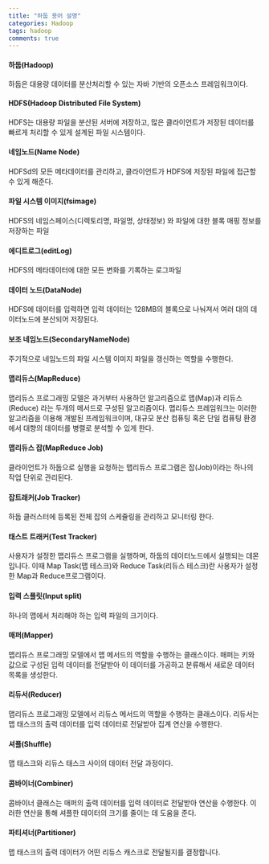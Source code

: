 ```yaml
---
title: "하둡 용어 설명"
categories: Hadoop
tags: hadoop
comments: true
---
```


#### 하둡(Hadoop)

하둡은 대용량 데이터를 분산처리할 수 있는 자바 기반의 오픈소스 프레임워크이다.

#### HDFS(Hadoop Distributed File System)

HDFS는 대용량 파일을 분산된 서버에 저장하고, 많은 클라이언트가 저장된 데이터를 빠르게 처리할 수 있게 설계된 파일 시스템이다.

#### 네임노드(Name Node)

HDFSd의 모든 메타데이터를 관리하고, 클라이언트가 HDFS에 저장된 파일에 접근할 수 있게 해준다.

#### 파일 시스템 이미지(fsimage)

HDFS의 네임스페이스(디렉토리명, 파일명, 상태정보) 와 파일에 대한 블록 매핑 정보를 저장하는 파일

#### 에디트로그(editLog)

HDFS의 메타데이터에 대한 모든 변화를 기록하는 로그파일

#### 데이터 노드(DataNode)

HDFS에 데이터를 입력하면 입력 데이터는 128MB의 블록으로 나눠져서 여러 대의 데이터노드에 분산되어 저장된다.

#### 보조 네임노드(SecondaryNameNode)

주기적으로 네임노드의 파일 시스템 이미지 파일을 갱신하는 역할을 수행한다.

#### 맵리듀스(MapReduce)

맵리듀스 프로그래밍 모델은 과거부터 사용하던 알고리즘으로 맵(Map)과 리듀스(Reduce) 라는 두개의 메서드로 구성된 알고리즘이다. 맵리듀스 프레임워크는 이러한 알고리즘을 이용해 개발된 프레임워크이며, 대규모 분산 컴퓨팅 혹은 단일 컴퓨팅 환경에서 대향의 데이터를 병렬로 분석할 수 있게 한다.

#### 맵리듀스 잡(MapReduce Job)

클라이언트가 하둡으로 실행을 요청하는 맵리듀스 프로그램은 잡(Job)이라는 하나의 작업 단위로 관리된다.

#### 잡트래커(Job Tracker)

하둡 클러스터에 등록된 전체 잡의 스케쥴링을 관리하고 모니터링 한다.

#### 태스트 트래커(Test Tracker)

사용자가 설정한 맵리듀스 프로그램을 실행하며, 하둡의 데이터노드에서 실행되는 데몬입니다. 이때 Map Task(맵 테스크)와 Reduce Task(리듀스 테스크)란 사용자가 설정한 Map과 Reduce프로그램이다.

#### 입력 스플릿(Input split)

하나의 맵에서 처리해야 하는 입력 파일의 크기이다.

#### 매퍼(Mapper)

맵리듀스 프로그래밍 모델에서 맵 메서드의 역할을 수행하는 클래스이다. 매퍼는 키와 값으로 구성된 입력 데이터를 전달받아 이 데이터를 가공하고 분류해서 새로운 데이터 목록을 생성한다.

#### 리듀서(Reducer)

맵리듀스 프로그래밍 모델에서 리듀스 메서드의 역할을 수행하는 클래스이다. 리듀서는 맵 태스크의 출력 데이터를 입력 데이터로 전달받아 집계 연산을 수행한다.

#### 셔플(Shuffle)

맵 태스크와 리듀스 태스크 사이의 데이터 전달 과정이다.

#### 콤바이너(Combiner)

콤바이너 클래스는 매퍼의 출력 데이터를 입력 데이터로 전달받아 연산을 수행한다. 이러한 연산을 통해 셔플한 데이터의 크기를 줄이는 데 도움을 준다.

#### 파티셔너(Partitioner)

맵 태스크의 출력 데이터가 어떤 리듀스 캐스크로 전달될지를 결정합니다.